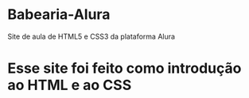 # Babearia-Alura
Site de aula de HTML5 e CSS3 da plataforma Alura
<h1>Esse site foi feito como introdução ao HTML e ao CSS<h1>
